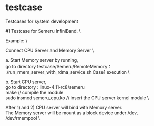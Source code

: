 # testcase
Testcases for system development


#1 Testcase for Semeru InfiniBand. \

Example: \

Connect CPU Server and Memory Server \

a. Start Memory server by running, \
go to directory testcase/Semeru/RemoteMemory：\
./run_rmem_server_with_rdma_service.sh Case1 execution \
 
b. Start CPU server, \
go to directory : linux-4.11-rc8/semeru \
make // compile the module  \
sudo insmod semeru_cpu.ko // insert the CPU server kernel module \

After 1) and 2) CPU server will bind with Memory server. \
The Memory server will be mount as a block device under /dev, \
/dev/rmempool  \


